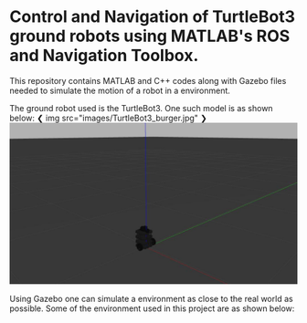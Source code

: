 # Control and Navigation of TurtleBot3 ground robots using MATLAB's ROS and Navigation Toolbox.

This repository contains MATLAB and C++ codes along with Gazebo files needed to simulate the motion of a robot in a environment.

The ground robot used is the TurtleBot3. One such model is as shown below:
❮ img src="images/TurtleBot3_burger.jpg" ❯
![Burger](images/TurtleBot3_burger.jpg)

Using Gazebo one can simulate a environment as close to the real world as possible. Some of the environment used in this project are as shown below:
